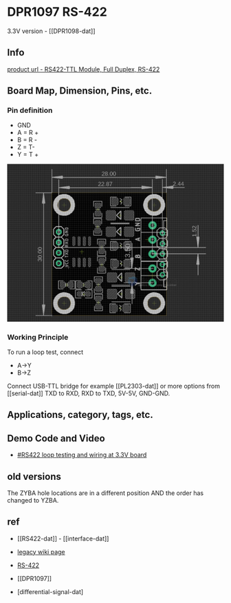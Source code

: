 
# DPR1097 RS-422

3.3V version - [[DPR1098-dat]]

## Info

[product url - RS422-TTL Module, Full Duplex, RS-422](https://www.electrodragon.com/product/rs422-ttl-module-full-duplex-rs-422/)

## Board Map, Dimension, Pins, etc.

### Pin definition

- GND 
- A = R +
- B = R -
- Z = T-
- Y = T +


![](2023-10-10-15-49-47.png)


### Working Principle 

To run a loop test, connect 

  - A->Y
  - B->Z
 
Connect USB-TTL bridge for example [[PL2303-dat]] or more options from [[serial-dat]] TXD to RXD, RXD to TXD, 5V-5V, GND-GND.


## Applications, category, tags, etc. 

## Demo Code and Video

- [#RS422 loop testing and wiring at 3.3V board](https://t.me/electrodragon3/370)

## old versions 

The ZYBA hole locations are in a different position AND the order has changed to YZBA.



## ref 


- [[RS422-dat]] - [[interface-dat]]

- [legacy wiki page ](https://www.electrodragon.com/w/Category:Interface)
- [RS-422](https://w.electrodragon.com/w/RS-422)

- [[DPR1097]]


- [differential-signal-dat]